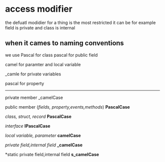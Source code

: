 # access modifier

the defuatl modidier for a thing is the most restricted it can be
for example
field is private
and class is internal 

## when it cames to naming conventions

we use Pascal for class 
pascal for public field

camel for paramter and local variable

_camle for private variables

pascal for property




--------- 
private member  _camelCase

public member (*fields, property,events,methods*)  **PascalCase**

*class, struct, record*  **PascalCase**

*interface* **IPascalCase**

*local variable, parameter* **camelCase**

*private field,internal field* **_camelCase**

*static private field,internal field **s_camelCase**



